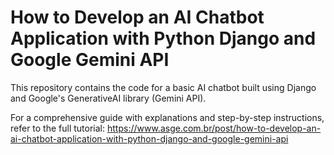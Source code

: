 # How to Develop an AI Chatbot Application with Python Django and Google Gemini API

This repository contains the code for a basic AI chatbot built using Django and Google's GenerativeAI library (Gemini API).

For a comprehensive guide with explanations and step-by-step instructions, refer to the full tutorial: https://www.asge.com.br/post/how-to-develop-an-ai-chatbot-application-with-python-django-and-google-gemini-api